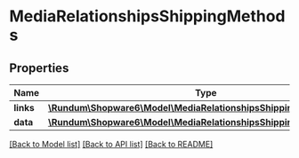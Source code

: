 # MediaRelationshipsShippingMethods

## Properties
Name | Type | Description | Notes
------------ | ------------- | ------------- | -------------
**links** | [**\Rundum\Shopware6\Model\MediaRelationshipsShippingMethodsLinks**](MediaRelationshipsShippingMethodsLinks.md) |  | [optional] 
**data** | [**\Rundum\Shopware6\Model\MediaRelationshipsShippingMethodsData[]**](MediaRelationshipsShippingMethodsData.md) |  | [optional] 

[[Back to Model list]](../../README.md#documentation-for-models) [[Back to API list]](../../README.md#documentation-for-api-endpoints) [[Back to README]](../../README.md)


